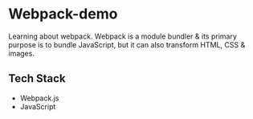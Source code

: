 # Webpack-demo

Learning about webpack. Webpack is a module bundler & its primary purpose is to bundle JavaScript, but it can also transform HTML, CSS & images.

## Tech Stack
- Webpack.js
- JavaScript